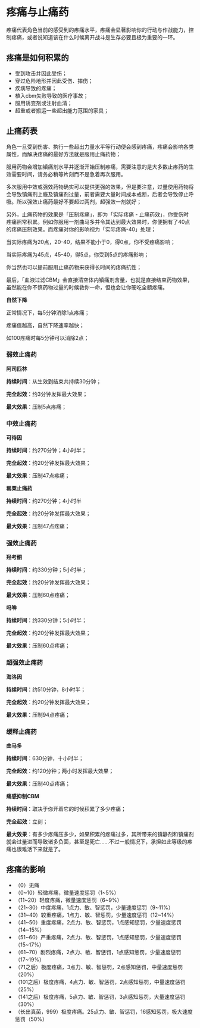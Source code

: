 <h1>疼痛与止痛药</h1>
<p>疼痛代表角色当前的感受到的疼痛水平，疼痛会显著影响你的行动与作战能力，控制疼痛，或者说知道该在什么时候离开战斗是生存必要且极为重要的一环。</p>
<h2>疼痛是如何积累的</h2>
<ul>
<li>受到攻击并因此受伤；</li>
<li>穿过危险地形并因此受伤、摔伤；</li>
<li>疾病导致的疼痛；</li>
<li>植入cbm失败导致的医疗事故；</li>
<li>服用诱变剂或注射血清；</li>
<li>超重或者搬运一些超出能力范围的家具；</li>
</ul>
<h2>止痛药表</h2>
<p>角色一旦受到伤害、执行一些超出力量水平等行动便会感到疼痛，疼痛会影响各类属性，而解决疼痛的最好方法就是服用止痛药物；</p>
<p>服用药物会增加镇痛剂水平并逐渐开始压制疼痛，需要注意的是大多数止疼药的生效需要时间，请务必稍等片刻而不是急着再次服用。</p>
<p>多次服用中效或强效药物确实可以提供更强的效果，但是要注意，过量使用药物将会导致镇痛剂上瘾及镇痛剂过量，前者需要大量时间成本戒断，后者会导致停止呼吸。所以强效止痛药最好不要超过两剂，超强效一剂就好；</p>
<p>另外，止痛药物的效果是「压制疼痛」，即为「实际疼痛 - 止痛药效」，你受伤时疼痛照常积累。例如你服用一剂曲马多并令其达到最大效果时，你便拥有了40点的疼痛压制效果。而疼痛对你的影响视为「实际疼痛-40」处理；</p>
<p>当实际疼痛为20点，20-40，结果不能小于0，得0点，你不受疼痛影响；</p>
<p>当实际疼痛为45点，45-40，得5点，你受到5点的疼痛影响；</p>
<p>你当然也可以提前服用止痛药物来获得长时间的疼痛抗性；</p>
<p>最后，「血液过滤CBM」会直接清空体内镇痛剂含量，也就是直接结束药物效果，虽然能在你不慎药物过量的时候救你一命，但也会让你硬吃全额疼痛。</p>
<p><strong>自然下降</strong></p>
<p>正常情况下，每5分钟消除1点疼痛；</p>
<p>疼痛值越高，自然下降速率越快；</p>
<p>如100疼痛时每5分钟可以消除2点；</p>
<h3>弱效止痛药</h3>
<p><strong>阿司匹林</strong></p>
<p><strong>持续时间</strong>：从生效到结束共持续30分钟；</p>
<p><strong>完全起效</strong>：约3分钟发挥最大效果；</p>
<p><strong>最大效果</strong>：压制5点疼痛；</p>
<h3>中效止痛药</h3>
<p><strong>可待因</strong></p>
<p><strong>持续时间</strong>：约270分钟；4小时半；</p>
<p><strong>完全起效</strong>：约20分钟发挥最大效果；</p>
<p><strong>最大效果</strong>：压制47点疼痛；</p>
<p><strong>罂粟止痛药</strong></p>
<p><strong>持续时间</strong>：约270分钟；4小时半</p>
<p><strong>完全起效</strong>：约20分钟发挥最大效果；</p>
<p><strong>最大效果</strong>：压制47点疼痛；</p>
<h3>强效止痛药</h3>
<p><strong>羟考酮</strong></p>
<p><strong>持续时间</strong>：约330分钟；5小时半；</p>
<p><strong>完全起效</strong>：约20分钟发挥最大效果；</p>
<p><strong>最大效果</strong>：压制60点疼痛；</p>
<p><strong>吗啡</strong></p>
<p><strong>持续时间</strong>：约330分钟；5小时半；</p>
<p><strong>完全起效</strong>：约20分钟发挥最大效果；</p>
<p><strong>最大效果</strong>：压制60点疼痛；</p>
<h3>超强效止痛药</h3>
<p><strong>海洛因</strong></p>
<p><strong>持续时间</strong>：约510分钟，8小时半；</p>
<p><strong>完全起效</strong>：约20分钟发挥最大效果；</p>
<p><strong>最大效果</strong>：压制94点疼痛；</p>
<h3>缓释止痛药</h3>
<p><strong>曲马多</strong></p>
<p><strong>持续时间</strong>：630分钟，十小时半；</p>
<p><strong>完全起效</strong>：约120分钟；两小时发挥最大效果；</p>
<p><strong>最大效果</strong>：压制40点疼痛；</p>
<p><strong>痛感抑制CBM</strong></p>
<p><strong>持续时间</strong>：取决于你开着它的时候积累了多少疼痛；</p>
<p><strong>完全起效</strong>：立刻；</p>
<p><strong>最大效果</strong>：有多少疼痛压多少，如果积累的疼痛过多，其所带来的镇静剂和镇痛剂就会过量进而导致诸多负面，甚至是死亡……不过一般情况下，承担如此等级的疼痛也很难活下来就是了。</p>
<h2>疼痛的影响</h2>
<ul>
<li>（0）无痛</li>
<li>（0~10）轻微疼痛，微量速度惩罚（1~5%）</li>
<li>（11~20）轻度疼痛，微量速度惩罚（6~9%）</li>
<li>（21~30）中度疼痛，1点力、敏、智惩罚，少量速度惩罚（9~11%）</li>
<li>（31~40）较重疼痛，1点力、敏、智惩罚，少量速度惩罚（12~14%）</li>
<li>（41~50）重度疼痛，2点力、敏、智惩罚，1点感知惩罚，少量速度惩罚（14~15%）</li>
<li>（51~60）严重疼痛，2点力、敏、智惩罚，1点感知惩罚，少量速度惩罚（15~17%）</li>
<li>（61~70）剧烈疼痛，2点力、敏、智惩罚，1点感知惩罚，少量速度惩罚（17~19%）</li>
<li>（71之后）极度疼痛，3点力、敏、智惩罚，2点感知惩罚，中量速度惩罚（20%）</li>
<li>（101之后）极度疼痛，4点力、敏、智惩罚，2点感知惩罚，中量速度惩罚（25%）</li>
<li>（141之后）极度疼痛，5点力、敏、智惩罚，3点感知惩罚，大量速度惩罚（30%）</li>
<li>（长出真菌，999）极度疼痛。25点力、敏、智惩罚，16感知惩罚，极大速度惩罚（50%）</li>
</ul>
